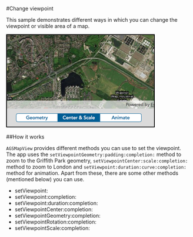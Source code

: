 #Change viewpoint

This sample demonstrates different ways in which you can change the viewpoint or visible area of a map.

![](image1.png)

##How it works

`AGSMapView` provides different methods you can use to set the viewpoint. The app uses the `setViewpointGeometry:padding:completion:` method to zoom to the Griffith Park geometry, `setViewpointCenter:scale:completion:` method to zoom to London and `setViewpoint:duration:curve:completion:` method for animation. Apart from these, there are some other methods (mentioned below) you can use.

* setViewpoint:
* setViewpoint:completion:
* setViewpoint:duration:completion:
* setViewpointCenter:completion:
* setViewpointGeometry:completion:
* setViewpointRotation:completion:
* setViewpointScale:completion:



